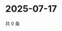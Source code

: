 # 2025-07-17

共 0 条

<!-- BEGIN ZHIHUVIDEO -->
<!-- 最后更新时间 Thu Jul 17 2025 10:57:01 GMT+0800 (China Standard Time) -->

<!-- END ZHIHUVIDEO -->

